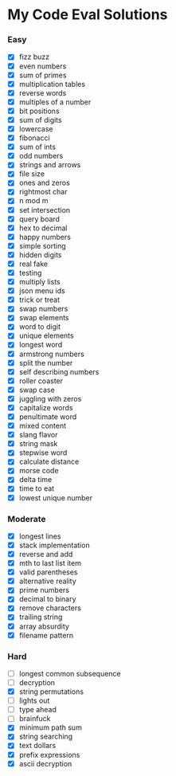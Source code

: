 # My Code Eval Solutions

### Easy

- [x] fizz buzz
- [x] even numbers
- [x] sum of primes
- [x] multiplication tables
- [x] reverse words
- [x] multiples of a number
- [x] bit positions
- [x] sum of digits
- [x] lowercase
- [x] fibonacci
- [x] sum of ints
- [x] odd numbers
- [x] strings and arrows
- [x] file size
- [x] ones and zeros
- [x] rightmost char
- [x] n mod m
- [x] set intersection
- [x] query board
- [x] hex to decimal
- [x] happy numbers
- [x] simple sorting
- [x] hidden digits
- [x] real fake
- [x] testing
- [x] multiply lists
- [x] json menu ids
- [x] trick or treat
- [x] swap numbers
- [x] swap elements
- [x] word to digit
- [x] unique elements
- [x] longest word
- [x] armstrong numbers
- [x] split the number
- [x] self describing numbers
- [x] roller coaster
- [x] swap case
- [x] juggling with zeros
- [x] capitalize words
- [x] penultimate word
- [x] mixed content
- [x] slang flavor
- [x] string mask
- [x] stepwise word
- [x] calculate distance
- [x] morse code
- [x] delta time
- [x] time to eat
- [x] lowest unique number

### Moderate

- [x] longest lines
- [x] stack implementation
- [x] reverse and add
- [x] mth to last list item
- [x] valid parentheses
- [x] alternative reality
- [x] prime numbers
- [x] decimal to binary
- [x] remove characters
- [x] trailing string
- [x] array absurdity
- [x] filename pattern

### Hard

- [ ] longest common subsequence
- [ ] decryption
- [x] string permutations
- [ ] lights out
- [ ] type ahead
- [ ] brainfuck
- [x] minimum path sum
- [x] string searching
- [x] text dollars
- [x] prefix expressions
- [x] ascii decryption